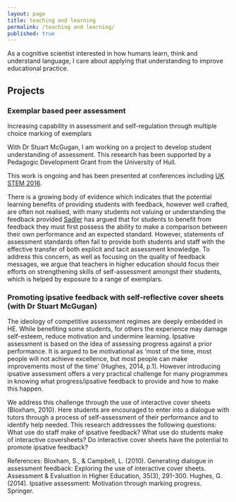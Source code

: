 ```yaml
---
layout: page
title: teaching and learning
permalink: /teaching and learning/
published: true
---
```


As a cognitive scientist interested in how humans learn, think and understand language, I care about applying that understanding to improve educational practice. 

## Projects

### Exemplar based peer assessment
Increasing capability in assessment and self-regulation through multiple choice marking of exemplars

With Dr Stuart McGugan, I am working on a project to develop student understanding of assessment. This research has been supported by a Pedagogic Development Grant from the University of Hull.

This work is ongoing and has been presented at conferences including [UK STEM 2016](https://ukstemconference.wordpress.com/).

There is a growing body of evidence which indicates that the potential learning benefits of providing students with feedback, however well crafted, are often not realised, with many students not valuing or understanding the feedback provided [Sadler](https://uofa.ualberta.ca/-/media/ualberta/centre-for-teaching-and-learning/symposium/less-teaching-more-learning-2009/royce-sadler/articles/symposiumltmlroyce-sadlerbeyond-feedback--developing-student-capability-in-complex-appraisal.pdf) has argued that for students to benefit from feedback they must first possess the ability to make a comparison between their own performance and an expected standard. However, statements of assessment standards often fail to provide both students and staff with the effective transfer of both explicit and tacit assessment knowledge. To address this concern, as well as focusing on the quality of feedback messages, we argue that teachers in higher education should focus their efforts on strengthening skills of self-assessment amongst their students, which is helped by exposure to a range of exemplars. 

### Promoting ipsative feedback with self-reflective cover sheets (with Dr Stuart McGugan)

The ideology of competitive assessment regimes are deeply embedded in HE. While benefiting some students, for others the experience may damage self-esteem, reduce motivation and undermine learning. Ipsative assessment is based on the idea of assessing progress against a prior performance. It is argued to be motivational as ‘most of the time, most people will not achieve excellence, but most people can make improvements most of the time’ (Hughes, 2014, p.1). However introducing ipsative assessment offers a very practical challenge for many programmes in knowing what progress/ipsative feedback to provide and how to make this happen. 

We address this challenge through the use of interactive cover sheets (Bloxham, 2010). Here students are encouraged to enter into a dialogue with tutors through a process of self-assessment of their performance and to identify help needed. This research addressses the following questions:
What use do staff make of ipsative feedback?
What use do students make of interactive coversheets? 
Do interactive cover sheets have the potential to promote ipsative feedback? 

References: 
Bloxham, S., & Campbell, L. (2010). Generating dialogue in assessment feedback: Exploring the use of interactive cover sheets. Assessment & Evaluation in Higher Education, 35(3), 291-300. 
Hughes, G. (2014). Ipsative assessment: Motivation through marking progress. Springer.
